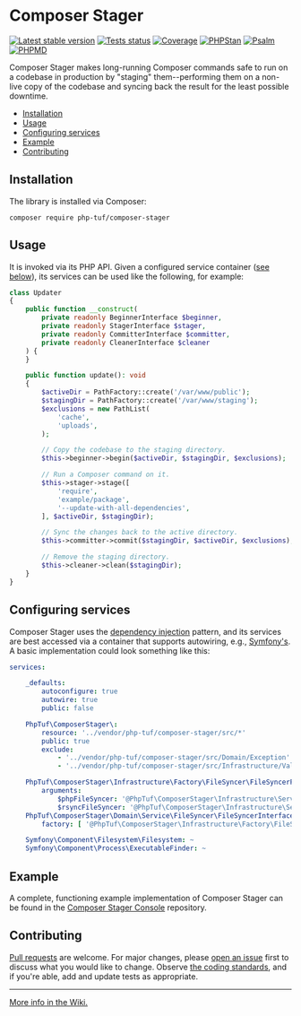# Composer Stager

[![Latest stable version](https://poser.pugx.org/php-tuf/composer-stager/v/stable)](https://packagist.org/packages/php-tuf/composer-stager)
[![Tests status](https://github.com/php-tuf/composer-stager/actions/workflows/main.yml/badge.svg?branch=main)](https://github.com/php-tuf/composer-stager/actions/workflows/main.yml)
[![Coverage](https://img.shields.io/badge/Coverage-100%25-brightgreen.svg?style=flat)](https://github.com/php-tuf/composer-stager/actions/workflows/main.yml) <!-- A static "100%" value can be used safely here because grumphp will fail builds if coverage falls below that. See grumphp.yml.dist. -->
[![PHPStan](https://img.shields.io/badge/PHPStan-max-brightgreen.svg?style=flat)](https://github.com/phpstan/phpstan)
[![Psalm](https://img.shields.io/badge/Psalm-1-brightgreen.svg?style=flat)](https://psalm.dev/)
[![PHPMD](https://img.shields.io/static/v1?label=PHPMD&message=all&color=brightgreen)](https://phpmd.org/)

Composer Stager makes long-running Composer commands safe to run on a codebase in production by "staging" them--performing them on a non-live copy of the codebase and syncing back the result for the least possible downtime.

- [Installation](#installation)
- [Usage](#usage)
- [Configuring services](#configuring-services)
- [Example](#example)
- [Contributing](#contributing)

## Installation

The library is installed via Composer:

```shell
composer require php-tuf/composer-stager
```

## Usage

It is invoked via its PHP API. Given a configured service container ([see below](#configuring-services)), its services can be used like the following, for example:

```php
class Updater
{
    public function __construct(
        private readonly BeginnerInterface $beginner,
        private readonly StagerInterface $stager,
        private readonly CommitterInterface $committer,
        private readonly CleanerInterface $cleaner
    ) {
    }

    public function update(): void
    {
        $activeDir = PathFactory::create('/var/www/public');
        $stagingDir = PathFactory::create('/var/www/staging');
        $exclusions = new PathList(
            'cache',
            'uploads',
        );

        // Copy the codebase to the staging directory.
        $this->beginner->begin($activeDir, $stagingDir, $exclusions);

        // Run a Composer command on it.
        $this->stager->stage([
            'require',
            'example/package',
            '--update-with-all-dependencies',
        ], $activeDir, $stagingDir);

        // Sync the changes back to the active directory.
        $this->committer->commit($stagingDir, $activeDir, $exclusions);

        // Remove the staging directory.
        $this->cleaner->clean($stagingDir);
    }
}
```

## Configuring services

Composer Stager uses the [dependency injection](https://en.wikipedia.org/wiki/Dependency_injection) pattern, and its services are best accessed via a container that supports autowiring, e.g., [Symfony's](https://symfony.com/doc/current/service_container.html). A basic implementation could look something like this:

```yaml
services:

    _defaults:
        autoconfigure: true
        autowire: true
        public: false

    PhpTuf\ComposerStager\:
        resource: '../vendor/php-tuf/composer-stager/src/*'
        public: true
        exclude:
            - '../vendor/php-tuf/composer-stager/src/Domain/Exception'
            - '../vendor/php-tuf/composer-stager/src/Infrastructure/Value'

    PhpTuf\ComposerStager\Infrastructure\Factory\FileSyncer\FileSyncerFactory:
        arguments:
            $phpFileSyncer: '@PhpTuf\ComposerStager\Infrastructure\Service\FileSyncer\PhpFileSyncer'
            $rsyncFileSyncer: '@PhpTuf\ComposerStager\Infrastructure\Service\FileSyncer\RsyncFileSyncer'
    PhpTuf\ComposerStager\Domain\Service\FileSyncer\FileSyncerInterface:
        factory: [ '@PhpTuf\ComposerStager\Infrastructure\Factory\FileSyncer\FileSyncerFactory', 'create' ]

    Symfony\Component\Filesystem\Filesystem: ~
    Symfony\Component\Process\ExecutableFinder: ~
```

## Example

A complete, functioning example implementation of Composer Stager can be found in the [Composer Stager Console](https://github.com/php-tuf/composer-stager-console) repository.

## Contributing

[Pull requests](https://github.com/php-tuf/composer-stager/pulls?q=is%3Apr+is%3Aopen+sort%3Aupdated-desc) are welcome. For major changes, please [open an issue](https://github.com/php-tuf/composer-stager/issues?q=is%3Aissue+is%3Aopen+sort%3Aupdated-desc) first to discuss what you would like to change. Observe [the coding standards](https://github.com/php-tuf/composer-stager/wiki/Coding-standards-&-style-guide), and if you're able, add and update tests as appropriate.

---

[More info in the Wiki.](https://github.com/php-tuf/composer-stager/wiki)
